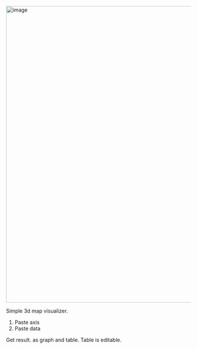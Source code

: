 <img width="1884" height="809" alt="image" src="https://github.com/user-attachments/assets/228336bf-80e3-41cb-9926-1bbe72fc3550" />

Simple 3d map visualizer. 
1) Paste axis
2) Paste data

Get result. as graph and table. Table is editable. 
